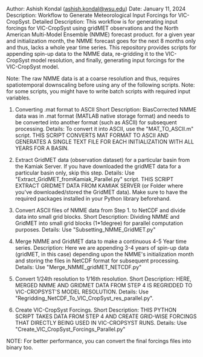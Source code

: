 Author: Ashish Kondal (ashish.kondal@wsu.edu)
Date: January 11, 2024
Description: Workflow to Generate Meteorological Input Forcings for VIC-CropSyst.
Detailed Description: This workflow is for generating input forcings for VIC-CropSyst using gridMET observations and the North American Multi-Model Ensemble (NMME) forecast product.
  for a given year and initialization month, the NMME forecast goes for the next 8 months only and thus, lacks a whole year time series. This repository provides scripts for appending spin-up data to the NMME data, 
  re-gridding it to the VIC-CropSyst model resolution, and finally, generating input forcings for the VIC-CropSyst model.

Note: The raw NMME data is at a coarse resolution and thus, requires spatiotemporal downscaling before using any of the following scripts.
Note: for some scripts, you might have to write batch scripts with required input variables. 

1. Converting .mat format to ASCII
  Short Description: BiasCorrected NMME data was in .mat format (MATLAB native storage format) and needs to be converted into another format (such as ASCII) for subsequent processing.
  Details: To convert it into ASCII, use the "MAT_TO_ASCII.m" script.
	THIS SCRIPT CONVERTS MAT FORMAT TO ASCII AND GENERATES A SINGLE TEXT FILE FOR EACH INITIALIZATION WITH ALL YEARS FOR A BASIN.
 
2. Extract GridMET data (observation dataset) for a particular basin from the Kamiak Server. If you have downloaded the gridMET data for a particular basin only, skip this step.
	Details: Use "Extract_GridMET_fromKamiak_Parallel.py" script.
	THIS SCRIPT EXTRACT GRIDMET DATA FROM KAMIAK SERVER (or Folder where you've downloaded/stored the GridMET data). 
	Make sure to have the required packages installed in your Python library beforehand.

3. Convert ASCII files of NMME data from Step 1. to NetCDF and divide data into small grid blocks.
  Short Description: Dividing NMME and GridMET into small grid blocks (1*1degree) for parallel computation purposes.
   Details: Use "Subsetting_NMME_GridMET.py"

4. Merge NMME and GridMET data to make a continuous 4-5 Year time series.
  Description: Here we are appending 3-4 years of spin-up data (gridMET, in this case) depending upon the NMME's initialization month and storing the files in NetCDF format for subsequent processing.
  Details: Use "Merge_NMME_gridMET_NETCDF.py"  
	
5. Convert 1/24th resolution to 1/16th resolution. 
	Short Description: HERE, MERGED NMME AND GRIDMET DATA FROM STEP 4 IS REGRIDDED TO VIC-CROPSYST'S MODEL RESOLUTION.
  Details: Use "Regridding_NetCDF_To_VIC_CropSyst_res_parallel.py".
	
6. Create VIC-CropSyst Forcings.
	Short Description: THIS PYTHON SCRIPT TAKES DATA FROM STEP 4 AND  CREATE GRID-WISE FORCINGS THAT DIRECTLY BEING USED IN VIC-CROPSYST RUNS.
	Details: Use "Create_VIC_CropSyst_Forcings_Parallel.py"

NOTE: For better performance, you can convert the final forcings files into binary too.
	
	
